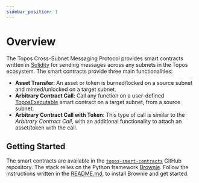 ```yaml
---
sidebar_position: 1
---
```


# Overview

The Topos Cross-Subnet Messaging Protocol provides smart contracts written in [Solidity](https://docs.soliditylang.org/en/latest/) for sending messages across any subnets in the Topos ecosystem. The smart contracts provide three main functionalities:

- **Asset Transfer**: An asset or token is burned/locked on a source subnet and minted/unlocked on a target subnet.
- **Arbitrary Contract Call**: Call any function on a user-defined [ToposExecutable](/build/topos-smart-contracts/topos-executables) smart contract on a target subnet, from a source subnet.
- **Arbitrary Contract Call with Token**: This type of call is similar to the *Arbitrary Contract Call*, with an additional functionality to attach an asset/token with the call.

## Getting Started

The smart contracts are available in the [`topos-smart-contracts`](https://github.com/toposware/topos-smart-contracts/) GitHub repository. The stack relies on the Python framework [Brownie](https://eth-brownie.readthedocs.io/). Follow the instructions written in the [README.md](https://github.com/toposware/topos-smart-contracts/blob/main/README.md), to install Brownie and get started.
